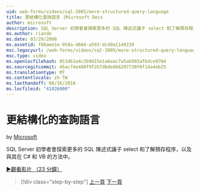```yaml
---
uid: web-forms/videos/sql-2005/more-structured-query-language
title: 更結構化查詢語言 |Microsoft Docs
author: microsoft
description: SQL Server 初學者會探索更多的 SQL 陳述式讓子 select 和了解預存程序，以及與其在 C# 和 VB 的方法中。
ms.author: riande
ms.date: 03/29/2006
ms.assetid: f86aee1e-958a-4604-a593-dc40a1149239
msc.legacyurl: /web-forms/videos/sql-2005/more-structured-query-language
msc.type: video
ms.openlocfilehash: 053d61e4c3b9d15e1a6eac7a5a6993afbdce9704
ms.sourcegitcommit: 45ac74e400f9f2b7dbded66297730f6f14a4eb25
ms.translationtype: MT
ms.contentlocale: zh-TW
ms.lasthandoff: 08/16/2018
ms.locfileid: "41826000"
---
```

<a name="more-structured-query-language"></a>更結構化的查詢語言
====================
by [Microsoft](https://github.com/microsoft)

SQL Server 初學者會探索更多的 SQL 陳述式讓子 select 和了解預存程序，以及與其在 C# 和 VB 的方法中。

[&#9654;觀看影片 （23 分鐘）](https://channel9.msdn.com/Blogs/ASP-NET-Site-Videos/more-structured-query-language)

> [!div class="step-by-step"]
> [上一頁](manipulating-database-data.md)
> [下一頁](understanding-security-and-network-connectivity.md)
